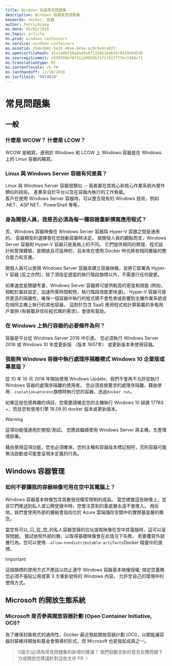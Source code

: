 ```yaml
---
title: Windows 容器常見問題集
description: Windows 容器常見問題集
keywords: docker, 容器
author: PatrickLang
ms.date: 05/02/2016
ms.topic: article
ms.prod: windows-containers
ms.service: windows-containers
ms.assetid: 25de368c-5a10-40a4-b4aa-ac8c9a9ca022
ms.openlocfilehash: 42e1a0bf58ada40a8f135861646d5c9429e0d5db
ms.sourcegitcommit: a5f8f99bf8f512a9058b72f1f617f77ecf488c71
ms.translationtype: MT
ms.contentlocale: zh-TW
ms.lasthandoff: 12/18/2018
ms.locfileid: "8974010"
---
```

# <a name="frequently-asked-questions"></a>常見問題集

## <a name="general"></a>一般

### <a name="what-is-wcow-what-is-lcow"></a>什麼是 WCOW？ 什麼是 LCOW？

WCOW 是縮寫，適用於 Windows 和 LCOW 上 Windows 容器是在 Windows 上的 Linux 容器的縮寫。

### <a name="what-is-the-difference-between-linux-and-windows-server-containers"></a>Linux 與 Windows Server 容器有何差異？

Linux 與 Windows Server 容器很類似 -- 兩者都在其核心和核心作業系統內實作類似的技術。 差異來自於平台以及在容器內執行的工作負載。  
客戶在使用 Windows Server 容器時，可以整合現有的 Windows 技術，例如 .NET、ASP.NET、PowerShell 等等。

### <a name="as-a-developer-do-i-have-to-re-write-my-app-for-each-type-of-container"></a>身為開發人員，我是否必須為每一種容器重新撰寫應用程式？

否，Windows 容器映像在 Windows Server 容器與 Hyper-V 容器之間是通用的。 容器類型的選擇會在您啟動容器時決定。 就開發人員的觀點而言，Windows Server 容器和 Hyper-V 容器只是風格上的不同。 它們提供相同的開發、程式設計和管理體驗，是開放且可延伸的，且未來在使用 Docker 時也將有相同層級的整合能力和支援。

開發人員可以使用 Windows Server 容器來建立容器映像，並將它部署為 Hyper-V 容器 (反之亦然)，除了須指定適當的執行階段旗標以外，不需進行任何變更。

如果速度是關鍵考量，Windows Server 容器將可提供較高的密度和效能 (例如，相較於巢狀設定，加速所需時間較短，執行階段效能更快速)。 Hyper-V 容器可提供更高的隔離性，確保一個容器中執行的程式碼不會危害或影響到主機作業系統或在相同主機上執行的其他容器。 這對於包含 SaaS 應用程式和計算裝載的多租用戶案例 (有裝載非信任程式碼的需求)，會很有幫助。

### <a name="what-are-the-prerequisites-for-running-containers-on-windows"></a>在 Windows 上執行容器的必要條件為何？

容器是平台從 Windows Server 2016 中引進。 您必須執行 Windows Server 2016 或 Windows 10 年度更新版 （版本 1607年） 或更新版本來使用容器。

### <a name="can-i-run-windows-containers-in-process-isolated-mode-on-windows-10-enterprise-or-professional"></a>我能夠 Windows 容器中執行處理序隔離模式 Windows 10 企業版或專業版？

從 10 年 10 月 2018 年開始使用 Windows Update，我們不會再不允許從執行 Windows 容器的處理序隔離的使用者。 您必須直接要求的處理序隔離，藉由使用`--isolation=process`旗標時執行您的容器，透過`docker run`。

如果這是您感興趣的項目，您需要請確定您的主機執行 Windows 10 組建 17763 +，而且您有使用引擎 18.09 的 docker 版本或更新版本。

> [!WARNING]
> 這項功能僅適用於開發/測試。 您應該繼續使用 Windows Server 與主機，生產環境部署。
>
> 藉由使用這項功能，您也必須確保，您的主機和容器版本標記相符，否則容器可能無法啟動或可能會呈現未定義的行為。

## <a name="windows-container-management"></a>Windows 容器管理

### <a name="how-do-i-make-my-container-images-available-on-air-gapped-machines"></a>如何不要讓我的容器映像可用在空中其電腦上？

Windows 容器基本映像包含其散發授權受限制的成品。 當您建置這些映像上，並且它們推送到私人或公開登錄中時，您會注意到的基底層永遠不會推入。 相反地，我們會使用外部的層級會指向位於 Azure 雲端儲存空間中的實際基底層的概念。

當您有可以_只_從_您_的私人容器登錄的位址提取映像在空中其電腦時，這可以呈現問題。 嘗試依照外部的層，以取得基礎映像會在此情況下失敗。 若要覆寫外部層行為，您可以使用`--allow-nondistributable-artifacts`Docker 精靈中的旗標。

> [!IMPORTANT]
> 這個旗標的使用方式不應該以防止遵守 Windows 容器基本映像授權; 規定您義務您必須不張貼公用或第 3 方重新發佈的 Windows 內容。 允許您自己的環境中的使用方式。

## <a name="microsofts-open-ecosystem"></a>Microsoft 的開放生態系統

### <a name="is-microsoft-participating-in-the-open-container-initiative-oci"></a>Microsoft 是否參與開放容器計劃 (Open Container Initiative, OCI)?

為了確保封裝格式的通用性，Docker 最近發起開放容器計劃 (OCI)，以期能讓容器封裝維持開放和基金會領導的形式，而 Microsoft 也是發起成員之一。

> ![提示]必須為常見問題集的新增的建議？ 我們鼓勵您新的意見反應問題下方或開啟您建議針對這些文件 PR ！
